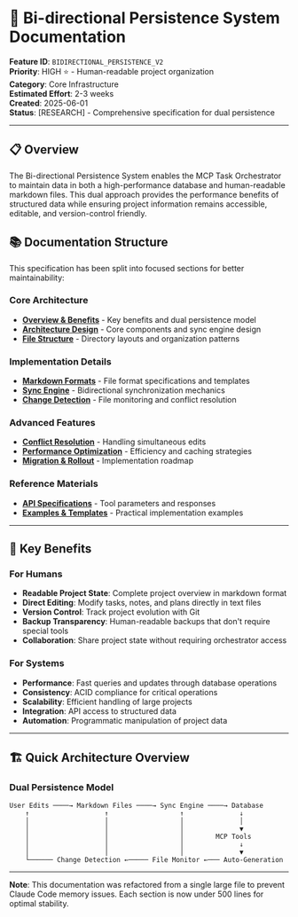 # 📄 Bi-directional Persistence System Documentation

**Feature ID**: `BIDIRECTIONAL_PERSISTENCE_V2`  
**Priority**: HIGH ⭐ - Human-readable project organization  
**Category**: Core Infrastructure  
**Estimated Effort**: 2-3 weeks  
**Created**: 2025-06-01  
**Status**: [RESEARCH] - Comprehensive specification for dual persistence  

---

## 📋 Overview

The Bi-directional Persistence System enables the MCP Task Orchestrator to maintain data in both a high-performance database and human-readable markdown files. This dual approach provides the performance benefits of structured data while ensuring project information remains accessible, editable, and version-control friendly.

## 📚 Documentation Structure

This specification has been split into focused sections for better maintainability:

### Core Architecture
- **[Overview & Benefits](./01-overview-benefits.md)** - Key benefits and dual persistence model
- **[Architecture Design](./02-architecture-design.md)** - Core components and sync engine design
- **[File Structure](./03-file-structure.md)** - Directory layouts and organization patterns

### Implementation Details  
- **[Markdown Formats](./04-markdown-formats.md)** - File format specifications and templates
- **[Sync Engine](./05-sync-engine.md)** - Bidirectional synchronization mechanics
- **[Change Detection](./06-change-detection.md)** - File monitoring and conflict resolution

### Advanced Features
- **[Conflict Resolution](./07-conflict-resolution.md)** - Handling simultaneous edits
- **[Performance Optimization](./08-performance.md)** - Efficiency and caching strategies  
- **[Migration & Rollout](./09-migration.md)** - Implementation roadmap

### Reference Materials
- **[API Specifications](./10-api-specs.md)** - Tool parameters and responses
- **[Examples & Templates](./11-examples.md)** - Practical implementation examples

---

## 🎯 Key Benefits

### For Humans
- **Readable Project State**: Complete project overview in markdown format
- **Direct Editing**: Modify tasks, notes, and plans directly in text files
- **Version Control**: Track project evolution with Git
- **Backup Transparency**: Human-readable backups that don't require special tools
- **Collaboration**: Share project state without requiring orchestrator access

### For Systems
- **Performance**: Fast queries and updates through database operations
- **Consistency**: ACID compliance for critical operations
- **Scalability**: Efficient handling of large projects
- **Integration**: API access to structured data
- **Automation**: Programmatic manipulation of project data

---

## 🏗️ Quick Architecture Overview

### Dual Persistence Model
```
User Edits ────→ Markdown Files ────→ Sync Engine ────→ Database
    ↑                   ↑                  ↑              ↓
    │                   │                  │              │
    │                   │                  │              ▼
    │                   │                  │        MCP Tools
    │                   │                  │              ↓
    │                   │                  │              ▼
    └────── Change Detection ←───── File Monitor ←─── Auto-Generation
```

---

**Note**: This documentation was refactored from a single large file to prevent Claude Code memory issues. Each section is now under 500 lines for optimal stability.